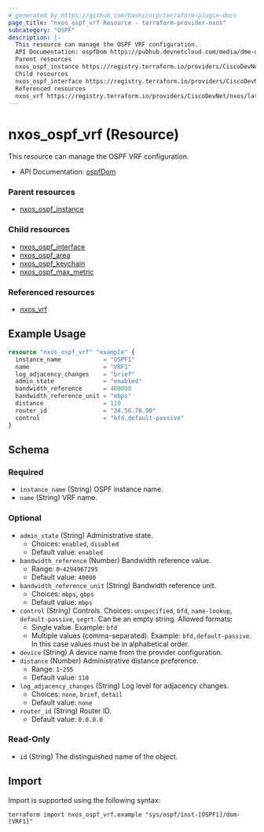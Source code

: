```yaml
---
# generated by https://github.com/hashicorp/terraform-plugin-docs
page_title: "nxos_ospf_vrf Resource - terraform-provider-nxos"
subcategory: "OSPF"
description: |-
  This resource can manage the OSPF VRF configuration.
  API Documentation: ospfDom https://pubhub.devnetcloud.com/media/dme-docs-10-2-2/docs/Routing%20and%20Forwarding/ospf:Dom/
  Parent resources
  nxos_ospf_instance https://registry.terraform.io/providers/CiscoDevNet/nxos/latest/docs/resources/ospf_instance
  Child resources
  nxos_ospf_interface https://registry.terraform.io/providers/CiscoDevNet/nxos/latest/docs/resources/ospf_interfacenxos_ospf_area https://registry.terraform.io/providers/CiscoDevNet/nxos/latest/docs/resources/ospf_areanxos_ospf_keychain https://registry.terraform.io/providers/CiscoDevNet/nxos/latest/docs/resources/ospf_keychainnxos_ospf_max_metric https://registry.terraform.io/providers/CiscoDevNet/nxos/latest/docs/resources/ospf_max_metric
  Referenced resources
  nxos_vrf https://registry.terraform.io/providers/CiscoDevNet/nxos/latest/docs/resources/vrf
---
```


# nxos_ospf_vrf (Resource)

This resource can manage the OSPF VRF configuration.

- API Documentation: [ospfDom](https://pubhub.devnetcloud.com/media/dme-docs-10-2-2/docs/Routing%20and%20Forwarding/ospf:Dom/)

### Parent resources

- [nxos_ospf_instance](https://registry.terraform.io/providers/CiscoDevNet/nxos/latest/docs/resources/ospf_instance)

### Child resources

- [nxos_ospf_interface](https://registry.terraform.io/providers/CiscoDevNet/nxos/latest/docs/resources/ospf_interface)
- [nxos_ospf_area](https://registry.terraform.io/providers/CiscoDevNet/nxos/latest/docs/resources/ospf_area)
- [nxos_ospf_keychain](https://registry.terraform.io/providers/CiscoDevNet/nxos/latest/docs/resources/ospf_keychain)
- [nxos_ospf_max_metric](https://registry.terraform.io/providers/CiscoDevNet/nxos/latest/docs/resources/ospf_max_metric)

### Referenced resources

- [nxos_vrf](https://registry.terraform.io/providers/CiscoDevNet/nxos/latest/docs/resources/vrf)

## Example Usage

```terraform
resource "nxos_ospf_vrf" "example" {
  instance_name            = "OSPF1"
  name                     = "VRF1"
  log_adjacency_changes    = "brief"
  admin_state              = "enabled"
  bandwidth_reference      = 400000
  bandwidth_reference_unit = "mbps"
  distance                 = 110
  router_id                = "34.56.78.90"
  control                  = "bfd,default-passive"
}
```

<!-- schema generated by tfplugindocs -->
## Schema

### Required

- `instance_name` (String) OSPF instance name.
- `name` (String) VRF name.

### Optional

- `admin_state` (String) Administrative state.
  - Choices: `enabled`, `disabled`
  - Default value: `enabled`
- `bandwidth_reference` (Number) Bandwidth reference value.
  - Range: `0`-`4294967295`
  - Default value: `40000`
- `bandwidth_reference_unit` (String) Bandwidth reference unit.
  - Choices: `mbps`, `gbps`
  - Default value: `mbps`
- `control` (String) Controls. Choices: `unspecified`, `bfd`, `name-lookup`, `default-passive`, `segrt`. Can be an empty string. Allowed formats:
  - Single value. Example: `bfd`
  - Multiple values (comma-separated). Example: `bfd,default-passive`. In this case values must be in alphabetical order.
- `device` (String) A device name from the provider configuration.
- `distance` (Number) Administrative distance preference.
  - Range: `1`-`255`
  - Default value: `110`
- `log_adjacency_changes` (String) Log level for adjacency changes.
  - Choices: `none`, `brief`, `detail`
  - Default value: `none`
- `router_id` (String) Router ID.
  - Default value: `0.0.0.0`

### Read-Only

- `id` (String) The distinguished name of the object.

## Import

Import is supported using the following syntax:

```shell
terraform import nxos_ospf_vrf.example "sys/ospf/inst-[OSPF1]/dom-[VRF1]"
```
